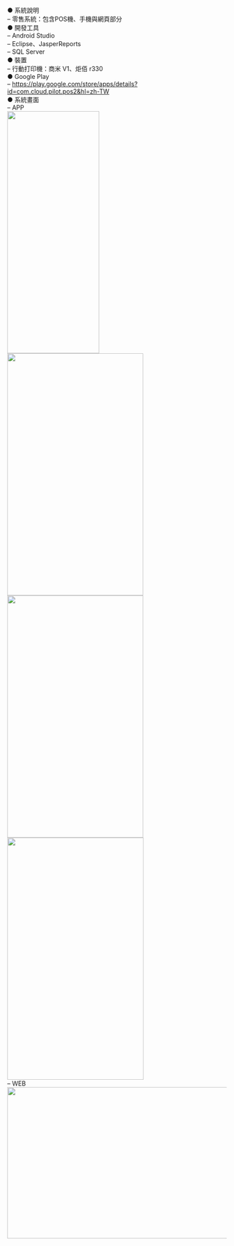 ● 系統說明  
– 零售系統：包含POS機、手機與網頁部分  
● 開發工具  
– Android Studio  
– Eclipse、JasperReports  
– SQL Server  
● 裝置  
– 行動打印機：商米 V1、炬佰 r330  
● Google Play  
– https://play.google.com/store/apps/details?id=com.cloud.pilot.pos2&hl=zh-TW  
● 系統畫面  
– APP  
<img width="211" height="555" src="https://github.com/xuejiajie/Experience/assets/22809971/3f5c4136-3b3b-450e-9d68-3938b661032a"/>
<img width="312" height="555" src="https://github.com/xuejiajie/Experience/assets/22809971/b0ed2bc5-db09-4245-912e-96268e47fdf6"/>  
<img width="312" height="555" src="https://github.com/xuejiajie/Experience/assets/22809971/34caa8c0-2439-429c-9d38-4604266ad144"/>
<img width="313" height="555" src="https://github.com/xuejiajie/Experience/assets/22809971/fa3e27e3-b3e7-43c6-9e92-46a0dac0dca0"/>  
– WEB  
<img width="768" height="347" src="https://github.com/xuejiajie/Experience/assets/22809971/eabf724b-e36f-4b82-aae1-5b98cd60275a"/>  
